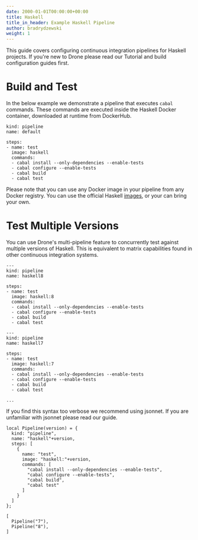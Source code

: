 ```yaml
---
date: 2000-01-01T00:00:00+00:00
title: Haskell
title_in_header: Example Haskell Pipeline
author: bradrydzewski
weight: 1
---
```


This guide covers configuring continuous integration pipelines for Haskell projects. If you're new to Drone please read our Tutorial and build configuration guides first.

# Build and Test

In the below example we demonstrate a pipeline that executes `cabal` commands. These commands are executed inside the Haskell Docker container, downloaded at runtime from DockerHub.

```
kind: pipeline
name: default

steps:
- name: test
  image: haskell
  commands:
  - cabal install --only-dependencies --enable-tests
  - cabal configure --enable-tests
  - cabal build
  - cabal test
```

Please note that you can use any Docker image in your pipeline from any Docker registry. You can use the official Haskell [images](https://hub.docker.com/r/_/haskell/), or your can bring your own.

# Test Multiple Versions

You can use Drone's multi-pipeline feature to concurrently test against multiple versions of Haskell. This is equivalent to matrix capabilities found in other continuous integration systems.

```
---
kind: pipeline
name: haskell8

steps:
- name: test
  image: haskell:8
  commands:
  - cabal install --only-dependencies --enable-tests
  - cabal configure --enable-tests
  - cabal build
  - cabal test

---
kind: pipeline
name: haskell7

steps:
- name: test
  image: haskell:7
  commands:
  - cabal install --only-dependencies --enable-tests
  - cabal configure --enable-tests
  - cabal build
  - cabal test

...
```

If you find this syntax too verbose we recommend using jsonnet. If you are unfamiliar with jsonnet please read our guide.

```
local Pipeline(version) = {
  kind: "pipeline",
  name: "haskell"+version,
  steps: [
    {
      name: "test",
      image: "haskell:"+version,
      commands: [
        "cabal install --only-dependencies --enable-tests",
        "cabal configure --enable-tests",
        "cabal build",
        "cabal test"
      ]
    }
  ]
};

[
  Pipeline("7"),
  Pipeline("8"),
]
```

